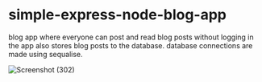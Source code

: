 # simple-express-node-blog-app
blog app where everyone can post and read blog posts without logging in
the app also stores blog posts to the database.
database connections are made using sequalise.

![Screenshot (302)](https://user-images.githubusercontent.com/53374350/145286534-3e62a83a-044c-436c-9dec-44157f4d73f3.png)
